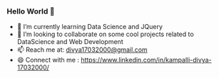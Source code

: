 ### Hello World 👋

- 🌱 I’m currently learning Data Science and JQuery
- 👯 I’m looking to collaborate on some cool projects related to DataScience and Web Development
- 📫 Reach me at: divya17032000@gmail.com
- 😄 Connect with me : https://www.linkedin.com/in/kampalli-divya-17032000/

